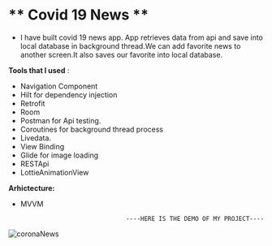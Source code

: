 # ** Covid 19 News **

- I have built covid 19 news app. App retrieves data from api 
and save into local database in background thread.We can add
favorite news to another screen.It also saves our favorite into 
local database.

**Tools that I used** :

- Navigation Component
- Hilt for dependency injection
- Retrofit 
- Room
- Postman for Api testing.
- Coroutines for background thread process
- Livedata.
- View Binding
- Glide for image loading
- RESTApi
- LottieAnimationView

**Arhictecture:**
- MVVM

                                   ----HERE IS THE DEMO OF MY PROJECT----

![coronaNews](https://user-images.githubusercontent.com/64928807/208116871-b1407624-4a74-4a11-a3cb-71d209a62a5b.gif)

